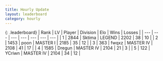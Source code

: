 ```yaml
---
title: Hourly Update
layout: leaderboard
category: hourly
---
```


{: .leaderboard}
| Rank | LV | Player | Division | Elo | Wins | Losses |
| --- | --- | --- | --- | --- | --- | --- |
| <span data-change="0">1</span> | 2844 | <span title="ID: 353063">Sktima</span> | LEGEND | <span data-change="0">2202</span> | <span data-change="0">38</span> | <span data-change="0">10</span> |
| <span data-change="0">2</span> | 1453 | <span title="ID: 540690">poon</span> | MASTER I | <span data-change="-10">2185</span> | <span data-change="1">35</span> | <span data-change="1">12</span> |
| <span data-change="0">3</span> | 363 | <span title="ID: 742416">fwqxz</span> | MASTER IV | <span data-change="0">2108</span> | <span data-change="0">41</span> | <span data-change="0">17</span> |
| <span data-change="0">4</span> | 1585 | <span title="ID: 337810">Dregun</span> | MASTER IV | <span data-change="0">2104</span> | <span data-change="0">21</span> | <span data-change="0">3</span> |
| <span data-change="0">5</span> | 122 | <span title="ID: 555090">YCriwn</span> | MASTER IV | <span data-change="0">2104</span> | <span data-change="0">34</span> | <span data-change="0">12</span> |
